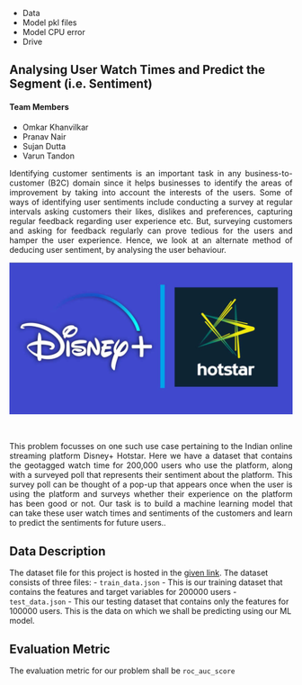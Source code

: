 - Data 
- Model pkl files
- Model CPU error
- Drive

## Analysing User Watch Times and Predict the Segment (i.e. Sentiment)

#### Team Members
- Omkar Khanvilkar
- Pranav Nair
- Sujan Dutta
- Varun Tandon

<div style="text-align: justify">Identifying customer sentiments is an important task in any business-to-customer (B2C) domain since it helps businesses to identify the areas of improvement by taking into account the interests of the users. Some of ways of identifying user sentiments include conducting a survey at regular intervals asking customers their likes, dislikes and preferences, capturing regular feedback regarding user experience etc. But, surveying customers and asking for feedback regularly can prove tedious for the users and hamper the user experience. Hence, we look at an alternate method of deducing user sentiment, by analysing the user behaviour.</div>  


![hotstar_logo](.\images\Disney-Hotstar-Logo.jpg)

<p>&nbsp;</p>

<div style="text-align: justify">This problem focusses on one such use case pertaining to the Indian online streaming platform Disney+ Hotstar. Here we have a dataset that contains the geotagged watch time for 200,000 users who use the platform, along with a surveyed poll that represents their sentiment about the platform. This survey poll can be thought of a pop-up that appears once when the user is using the platform and surveys whether their experience on the platform has been good or not.  
Our task is to build a machine learning model that can take these user watch times and sentiments of the customers and learn to predict the sentiments for future users..</div>

## Data Description

The dataset file for this project is hosted in the [given link](https://he-s3.s3.amazonaws.com/media/hackathon/machine-learning-indiahacks-2017/5f828822-4--4-hotstar_dataset.zip). 
The dataset consists of three files:
    - `train_data.json` - This is our training dataset that contains the features and target variables for 200000 users 
    - `test_data.json` - This our testing dataset that contains only the features for 100000 users. This is the data on which we shall be predicting using our ML model.
    
    
## Evaluation Metric

The evaluation metric for our problem shall be `roc_auc_score`



